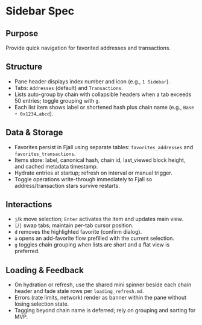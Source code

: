 # Sidebar Spec

## Purpose
Provide quick navigation for favorited addresses and transactions.

## Structure
- Pane header displays index number and icon (e.g., `1 Sidebar`).
- Tabs: `Addresses` (default) and `Transactions`.
- Lists auto-group by chain with collapsible headers when a tab exceeds 50 entries; toggle grouping with `g`.
- Each list item shows label or shortened hash plus chain name (e.g., `Base • 0x1234…abcd`).

## Data & Storage
- Favorites persist in Fjall using separate tables: `favorites_addresses` and `favorites_transactions`.
- Items store: label, canonical hash, chain id, last_viewed block height, and cached metadata timestamp.
- Hydrate entries at startup; refresh on interval or manual trigger.
- Toggle operations write-through immediately to Fjall so address/transaction stars survive restarts.

## Interactions
- `j`/`k` move selection; `Enter` activates the item and updates main view.
- `[`/`]` swap tabs; maintain per-tab cursor position.
- `d` removes the highlighted favorite (confirm dialog).
- `a` opens an add-favorite flow prefilled with the current selection.
- `g` toggles chain grouping when lists are short and a flat view is preferred.

## Loading & Feedback
- On hydration or refresh, use the shared mini spinner beside each chain header and fade stale rows per `loading_refresh.md`.
- Errors (rate limits, network) render as banner within the pane without losing selection state.
- Tagging beyond chain name is deferred; rely on grouping and sorting for MVP.
